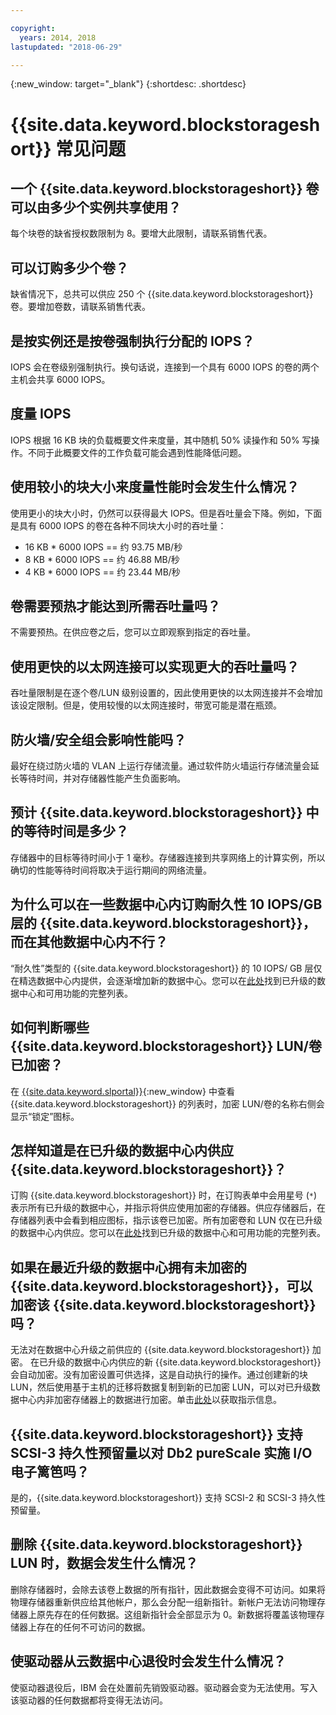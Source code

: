 ```yaml
---

copyright:
  years: 2014, 2018
lastupdated: "2018-06-29"

---
```

{:new_window: target="_blank"}
{:shortdesc: .shortdesc}

# {{site.data.keyword.blockstorageshort}} 常见问题

## 一个 {{site.data.keyword.blockstorageshort}} 卷可以由多少个实例共享使用？
每个块卷的缺省授权数限制为 8。要增大此限制，请联系销售代表。

## 可以订购多少个卷？
缺省情况下，总共可以供应 250 个 {{site.data.keyword.blockstorageshort}} 卷。要增加卷数，请联系销售代表。

## 是按实例还是按卷强制执行分配的 IOPS？
IOPS 会在卷级别强制执行。换句话说，连接到一个具有 6000 IOPS 的卷的两个主机会共享 6000 IOPS。

## 度量 IOPS
IOPS 根据 16 KB 块的负载概要文件来度量，其中随机 50% 读操作和 50% 写操作。不同于此概要文件的工作负载可能会遇到性能降低问题。

## 使用较小的块大小来度量性能时会发生什么情况？
使用更小的块大小时，仍然可以获得最大 IOPS。但是吞吐量会下降。例如，下面是具有 6000 IOPS 的卷在各种不同块大小时的吞吐量：

- 16 KB * 6000 IOPS == 约 93.75 MB/秒 
- 8 KB * 6000 IOPS == 约 46.88 MB/秒
- 4 KB * 6000 IOPS == 约 23.44 MB/秒

## 卷需要预热才能达到所需吞吐量吗？
不需要预热。在供应卷之后，您可以立即观察到指定的吞吐量。

## 使用更快的以太网连接可以实现更大的吞吐量吗？
吞吐量限制是在逐个卷/LUN 级别设置的，因此使用更快的以太网连接并不会增加该设定限制。但是，使用较慢的以太网连接时，带宽可能是潜在瓶颈。

## 防火墙/安全组会影响性能吗？
最好在绕过防火墙的 VLAN 上运行存储流量。通过软件防火墙运行存储流量会延长等待时间，并对存储器性能产生负面影响。

## 预计 {{site.data.keyword.blockstorageshort}} 中的等待时间是多少？   
存储器中的目标等待时间小于 1 毫秒。存储器连接到共享网络上的计算实例，所以确切的性能等待时间将取决于运行期间的网络流量。

## 为什么可以在一些数据中心内订购耐久性 10 IOPS/GB 层的 {{site.data.keyword.blockstorageshort}}，而在其他数据中心内不行？
“耐久性”类型的 {{site.data.keyword.blockstorageshort}} 的 10 IOPS/ GB 层仅在精选数据中心内提供，会逐渐增加新的数据中心。您可以在[此处](new-ibm-block-and-file-storage-location-and-features.html)找到已升级的数据中心和可用功能的完整列表。

## 如何判断哪些 {{site.data.keyword.blockstorageshort}} LUN/卷已加密？
在 [{{site.data.keyword.slportal}}](https://control.softlayer.com/){:new_window} 中查看 {{site.data.keyword.blockstorageshort}} 的列表时，加密 LUN/卷的名称右侧会显示“锁定”图标。

## 怎样知道是在已升级的数据中心内供应 {{site.data.keyword.blockstorageshort}}？
订购 {{site.data.keyword.blockstorageshort}} 时，在订购表单中会用星号 (`*`) 表示所有已升级的数据中心，并指示将供应使用加密的存储器。供应存储器后，在存储器列表中会看到相应图标，指示该卷已加密。所有加密卷和 LUN 仅在已升级的数据中心内供应。您可以在[此处](new-ibm-block-and-file-storage-location-and-features.html)找到已升级的数据中心和可用功能的完整列表。

## 如果在最近升级的数据中心拥有未加密的 {{site.data.keyword.blockstorageshort}}，可以加密该 {{site.data.keyword.blockstorageshort}} 吗？
无法对在数据中心升级之前供应的 {{site.data.keyword.blockstorageshort}} 加密。
在已升级的数据中心内供应的新 {{site.data.keyword.blockstorageshort}} 会自动加密。没有加密设置可供选择，这是自动执行的操作。通过创建新的块 LUN，然后使用基于主机的迁移将数据复制到新的已加密 LUN，可以对已升级数据中心内非加密存储器上的数据进行加密。单击[此处](migrate-block-storage-encrypted-block-storage.html)以获取指示信息。

## {{site.data.keyword.blockstorageshort}} 支持 SCSI-3 持久性预留量以对 Db2 pureScale 实施 I/O 电子篱笆吗？
是的，{{site.data.keyword.blockstorageshort}} 支持 SCSI-2 和 SCSI-3 持久性预留量。

## 删除 {{site.data.keyword.blockstorageshort}} LUN 时，数据会发生什么情况？
删除存储器时，会除去该卷上数据的所有指针，因此数据会变得不可访问。如果将物理存储器重新供应给其他帐户，那么会分配一组新指针。新帐户无法访问物理存储器上原先存在的任何数据。这组新指针会全部显示为 0。新数据将覆盖该物理存储器上存在的任何不可访问的数据。

## 使驱动器从云数据中心退役时会发生什么情况？
使驱动器退役后，IBM 会在处置前先销毁驱动器。驱动器会变为无法使用。写入该驱动器的任何数据都将变得无法访问。
